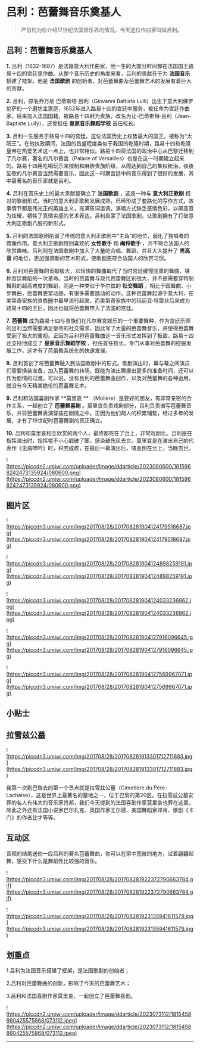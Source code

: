 # 吕利：芭蕾舞音乐奠基人

> 严伯钧为你介绍17世纪法国音乐界的情况，今天这位作曲家叫做吕利。

## 吕利：芭蕾舞音乐奠基人

 **1.** 吕利（1632-1687）是法籍意大利作曲家，他一生的大部分时间都在法国国王路易十四的宫廷里作曲。从整个音乐历史的角度来看，吕利的贡献在于为 **法国音乐** 搭建了框架。他是 **法国歌剧** 的创始者，对芭蕾舞曲及芭蕾舞艺术的发展有着巨大的贡献。

 **2.** 吕利，原名乔万尼·巴蒂斯塔·吕利（Giovanni Battista Lulli）出生于意大利佛罗伦萨的一个磨坊主家庭，1652年进入路易十四的宫廷中服务，被任命为宫廷作曲家，后来加入法国国籍，被路易十四封为贵族，改名为让-巴蒂斯特·吕利（Jean-Baptiste Lully），还曾担任 **皇家音乐舞蹈学校** 首任校长。

 **3.** 吕利一生服务于路易十四的宫廷，这位法国历史上权势最大的国王，被称为“太阳王”。在他执政期间，法国的昌盛程度类似于我国的乾隆时期，路易十四和乾隆皇帝在热爱艺术这一点上，也非常相似。路易十四将法国的政治中心从巴黎迁移到了凡尔赛，著名的凡尔赛宫（Palace of Versailles）也是在这一时期建立起来的。路易十四用吃喝玩乐来控制和麻痹贵族阶级，从而达到自己的集权统治。夜夜笙歌的凡尔赛宫当然需要音乐，因此这一时期宫廷中的音乐得到了很好的发展，其中最著名的音乐家就是吕利。

 **4.** 吕利在音乐史上的最大贡献是确立了 **法国歌剧** ，这是一种与 **意大利正歌剧** 相对的歌剧形式。当时的意大利正歌剧发展成熟，已经形成了套路化的写作方式，故事情节都是伟光正的英雄主义，充满陈词滥调。演唱方式缺乏感情色彩，以飙高音为炫耀，牺牲了真情实感的艺术表达。吕利启蒙了法国歌剧，让歌剧拥有了打破意大利正歌剧八股的新形式。

 **5.** 吕利的法国歌剧削弱了传统的意大利正歌剧中“主角”的地位，弱化了独唱者的偶像作用。意大利正歌剧特别喜欢的 **女性歌手** 和 **阉伶歌手** ，并不符合法国人的欣赏趣味。吕利则在法国歌剧中加入了大量的合唱、舞蹈，并且大大提升了 **男高音** 的地位，更加强调新的艺术形式，使歌剧更符合法国人的欣赏习惯。

 **6.** 吕利对芭蕾舞的贡献极大，以轻快的舞曲取代了当时宫廷缓慢庄重的舞曲，堪称宫廷舞蹈的一次革命。当时的芭蕾舞与现代芭蕾舞区别很大，并不是需要穿特制舞鞋的超高难度的舞蹈，而是一种类似于华尔兹的 **社交舞蹈** ，相比于圆舞曲、小步舞曲，芭蕾舞更富动感，有很多需要跳动的动作。这种芭蕾舞起源于意大利，在美第奇家族的贵族圈中最早流行起来，而美第奇家族中的玛丽亚·特雷丝后来成为路易十四的王后，因此也就将芭蕾舞带入了法国的宫廷。

 **7.**  **芭蕾舞** 成为路易十四与贵族们在凡尔赛宫娱乐的一个重要舞种，作为宫廷乐师的吕利当然需要满足皇帝的社交需求，因此写了大量的芭蕾舞音乐，并使得芭蕾舞受到了极大的重视。正因为吕利将芭蕾舞曲这一音乐形式发挥到了极致，路易十四还支持他成立了 **皇家音乐舞蹈学校** ，担任首任校长，专门从事对芭蕾舞的挖掘发展工作，这才有了芭蕾舞系统化的快速发展。

 **8.** 吕利首创了将芭蕾舞融入到法国歌剧中的形式。歌剧演出时，幕与幕之间演员们需要换装准备，加入芭蕾舞的转场，既能为演出腾挪出更多的准备时间，还可以作为剧情的过渡。可以说，没有吕利的芭蕾舞曲创作，以及对芭蕾舞的各种运用，就没有今天精美绝伦的芭蕾舞艺术。

 **9.** 吕利和法国喜剧作家 **莫里哀 ** （Molière）是要好的朋友，有非常亲密的合作关系，一起创立了 **芭蕾舞喜剧** 。莫里哀负责戏剧部分，吕利负责谱写芭蕾舞音乐，并将芭蕾舞表演穿插在剧情之中。正因为他们两人的积累铺垫，经过多年的发展，才有了19世纪时芭蕾舞剧的真正确立。

 **10.** 吕利和莫里哀相互欣赏的两个人，最终都死在了台上，非常戏剧化。吕利是在指挥演出时，指挥棍不小心戳破了脚，感染破伤风去世。莫里哀是在演出自己的代表作《无病呻吟》时，积劳成疾，在最后一幕演出后，咯血倒在台上，当晚去世。

![https://piccdn2.umiwi.com/uploader/image/ddarticle/2023080600/1815968242473135924/080600.png](https://piccdn2.umiwi.com/uploader/image/ddarticle/2023080600/1815968242473135924/080600.png)

## 图片区

![https://piccdn3.umiwi.com/img/201708/28/201708281904124179518687.jpg](https://piccdn3.umiwi.com/img/201708/28/201708281904124179518687.jpg)

![https://piccdn3.umiwi.com/img/201708/28/201708281904124898259191.jpg](https://piccdn3.umiwi.com/img/201708/28/201708281904124898259191.jpg)

![https://piccdn3.umiwi.com/img/201708/28/201708281904124033236862.jpg](https://piccdn3.umiwi.com/img/201708/28/201708281904124033236862.jpg)

![https://piccdn3.umiwi.com/img/201708/28/201708281904127916096645.jpg](https://piccdn3.umiwi.com/img/201708/28/201708281904127916096645.jpg)

![https://piccdn3.umiwi.com/img/201708/28/201708281904127569967071.jpg](https://piccdn3.umiwi.com/img/201708/28/201708281904127569967071.jpg)

## 小贴士

## 拉雪兹公墓

![https://piccdn3.umiwi.com/img/201708/28/201708281913301712711883.jpg](https://piccdn3.umiwi.com/img/201708/28/201708281913301712711883.jpg)

我第一次到巴黎去的第一个景点就是拉雪兹公墓（Cimetière du Père-Lachaise），这是世界上最著名的墓地之一，位于巴黎的第20区。在拉雪兹公墓安葬的名人有伟大的音乐家肖邦，我们今天提到的法国喜剧作家莫里哀也葬在这里，除此之外还有法国小说家巴尔扎克、英国作家王尔德、美国舞蹈家邓肯、歌剧《卡门》的作者比才等等。

## 互动区

音频的结尾送你一段吕利的著名芭蕾舞曲，你可以在家中宽敞的地方，试着翩翩起舞，感受下什么是舞蹈性比较强的音乐。

![https://piccdn3.umiwi.com/img/201708/28/201708281922372790663784.gif](https://piccdn3.umiwi.com/img/201708/28/201708281922372790663784.gif)

![https://piccdn3.umiwi.com/img/201708/28/201708281923135941611579.jpg](https://piccdn3.umiwi.com/img/201708/28/201708281923135941611579.jpg)

## 划重点

1.吕利为法国音乐搭建了框架，是法国歌剧的创始者；

2.吕利对芭蕾舞曲的创新，影响了今天的芭蕾舞艺术；

3.吕利和法国喜剧作家莫里哀，一起创立了芭蕾舞喜剧。

![https://piccdn2.umiwi.com/uploader/image/ddarticle/2023073112/1815458860425575868/073112.jpeg](https://piccdn2.umiwi.com/uploader/image/ddarticle/2023073112/1815458860425575868/073112.jpeg)

---
